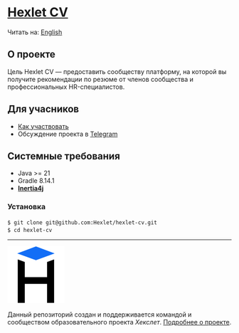 # [Hexlet CV](https://cv.hexlet.io/)

Читать на: [English](README.md)

## О проекте
Цель Hexlet CV — предоставить сообществу платформу, на которой вы получите рекомендации по резюме от членов сообщества и профессиональных HR-специалистов.

## Для учасников
* [Как участвовать](CONTRIBUTING.md)
* Обсуждение проекта в [Telegram](https://t.me/hexletcommunity/12)

## Системные требования

* Java >= 21
* Gradle 8.14.1
* [**Inertia4j**](https://github.com/Inertia4J/inertia4j) 

### Установка

```bash
$ git clone git@github.com:Hexlet/hexlet-cv.git
$ cd hexlet-cv
```

---

[![Hexlet Ltd. logo](https://raw.githubusercontent.com/Hexlet/assets/master/images/hexlet_logo128.png)](https://hexlet.io?utm_source=github&utm_medium=link&utm_campaign=hexlet-cv)

Данный репозиторий создан и поддерживается командой и сообществом образовательного проекта *Хекслет*. [Подробнее о проекте](https://ru.hexlet.io/?utm_source=github&utm_medium=link&utm_campaign=hexlet-cv).

